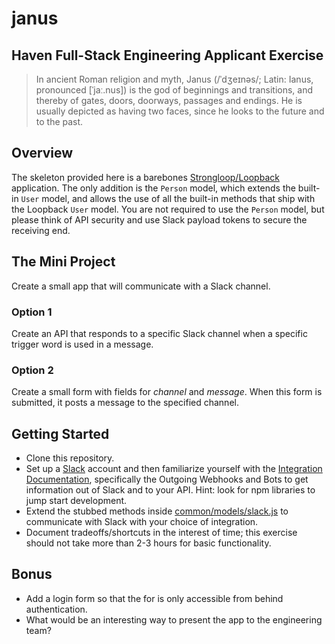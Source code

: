 # janus
## Haven Full-Stack Engineering Applicant Exercise
> In ancient Roman religion and myth, Janus (/ˈdʒeɪnəs/; Latin: Ianus, pronounced [ˈjaː.nus]) is the god of beginnings and transitions, and thereby of gates, doors, doorways, passages and endings. He is usually depicted as having two faces, since he looks to the future and to the past.

## Overview
The skeleton provided here is a barebones [Strongloop/Loopback](https://docs.strongloop.com/display/public/LB/Getting+started+with+LoopBack) application. The only addition is the `Person` model, which extends the built-in `User` model, and allows the use of all the built-in methods that ship with the Loopback `User` model. You are not required to use the `Person` model, but please think of API security and use Slack payload tokens to secure the receiving end.

## The Mini Project
Create a small app that will communicate with a Slack channel.

### Option 1
Create an API that responds to a specific Slack channel when a specific trigger word is used in a message.

### Option 2
Create a small form with fields for *channel* and *message*. When this form is submitted, it posts a message to the specified channel.

## Getting Started
- Clone this repository.
- Set up a [Slack](https://slack.com) account and then familiarize yourself with the [Integration Documentation](https://slack.com/integrations), specifically the Outgoing Webhooks and Bots to get information out of Slack and to your API. Hint: look for npm libraries to jump start development.
- Extend the stubbed methods inside [common/models/slack.js](https://github.com/HavenInc/janus/blob/master/common/models/slack.js) to communicate with Slack with your choice of integration.
- Document tradeoffs/shortcuts in the interest of time; this exercise should not take more than 2-3 hours for basic functionality.

## Bonus
- Add a login form so that the for is only accessible from behind authentication.
- What would be an interesting way to present the app to the engineering team?
